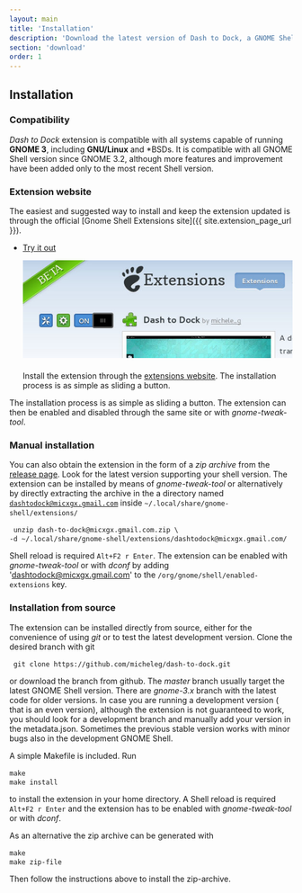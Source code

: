 ```yaml
---
layout: main
title: 'Installation'
description: 'Download the latest version of Dash to Dock, a GNOME Shell extension.'
section: 'download'
order: 1
---
```


## Installation

### Compatibility
*Dash to Dock* extension is compatible with all systems capable of running **GNOME 3**, including **GNU/Linux** and *BSDs. It is compatible with all GNOME Shell version since GNOME 3.2, although more features and improvement have been added only to the most recent Shell version.

### Extension website
The easiest and suggested way to install and keep the extension updated is through the official [Gnome Shell Extensions site]({{ site.extension_page_url }}).

<ul id="button" style="max-width:100%;">
<li>
  <p><a class="download" href="{{ site.extension_page_url }}">Try it out</a></p>
<a href="{{ site.extension_page_url }}"><img alt="Screenshot of the extension page." src="./media/extension_page_screenshot.jpg" class="center" /></a>
  <p style="margin-top:20px">Install the extension through the <a href="({{ site.extension_page_url }})">extensions website</a>. The installation process is as simple as sliding a button.</p>

</li>
</ul>

The installation process is as simple as sliding a button. The extension can then be enabled and disabled through the same site or with *gnome-tweak-tool*.

### Manual installation
You can also obtain the extension in the form of a *zip archive* from the [release page](https://github.com/micheleg/dash-to-dock/releases). Look for the latest version supporting your shell version. The extension can be installed by means of *gnome-tweak-tool* or alternatively by directly extracting the archive in the a directory named <code>dashtodock@micxgx.gmail.com</code> inside <code>~/.local/share/gnome-shell/extensions/</code>

     unzip dash-to-dock@micxgx.gmail.com.zip \ 
    -d ~/.local/share/gnome-shell/extensions/dashtodock@micxgx.gmail.com/

Shell reload is required <code>Alt+F2 r Enter</code>. The extension can be enabled with *gnome-tweak-tool* or with *dconf* by adding 'dashtodock@micxgx.gmail.com' to the <code>/org/gnome/shell/enabled-extensions</code> key.

<a name="installfromsource"></a>
### Installation from source
The extension can be installed directly from source, either for the convenience of using *git* or to test the latest development version. Clone the desired branch with git

     git clone https://github.com/micheleg/dash-to-dock.git

or download the branch from github. The *master* branch usually target the latest GNOME Shell version. There are *gnome-3.x* branch with the latest code for older versions. In case you are running a development version ( that is an even version), although the extension is not guaranteed to work, you should look for a development branch and manually add your version in the metadata.json. Sometimes the previous stable version works with minor bugs also in the development GNOME Shell.

A simple Makefile is included. Run

    make
    make install

to install the extension in your home directory. A Shell reload is required <code>Alt+F2 r Enter</code> and the extension has to be enabled  with *gnome-tweak-tool* or with *dconf*.

As an alternative the zip archive can be generated with 

    make
    make zip-file

Then follow the instructions above to install the zip-archive.
